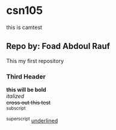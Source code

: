 # csn105
this is camtest

## Repo by: Foad Abdoul Rauf
This my first repository

### Third Header
**this will be bold**  
*italized*  
~~cross out this test~~  
<sub>subscript</sub>   

<sup>superscript</sup>
<ins>underlined</ins>  
